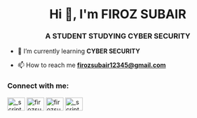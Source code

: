 <h1 align="center">Hi 👋, I'm FIROZ SUBAIR</h1>
<h3 align="center">A STUDENT STUDYING CYBER SECURITY</h3>

- 🌱 I’m currently learning **CYBER SECURITY**

- 📫 How to reach me **firozsubair12345@gmail.com**

<p align="left">
<h3 align="left">Connect with me:</h3>
<a href="https://twitter.com/_script_kiddie" target="blank"><img align="center" src="https://cdn.jsdelivr.net/npm/simple-icons@3.0.1/icons/twitter.svg" alt="_script_kiddie" height="30" width="40" /></a>
<a href="https://linkedin.com/in/firozsubair12345" target="blank"><img align="center" src="https://cdn.jsdelivr.net/npm/simple-icons@3.0.1/icons/linkedin.svg" alt="firozsubair12345" height="30" width="40" /></a>
<a href="https://fb.com/firozsubair12345" target="blank"><img align="center" src="https://cdn.jsdelivr.net/npm/simple-icons@3.0.1/icons/facebook.svg" alt="firozsubair12345" height="30" width="40" /></a>
<a href="https://instagram.com/_script_kiddie" target="blank"><img align="center" src="https://cdn.jsdelivr.net/npm/simple-icons@3.0.1/icons/instagram.svg" alt="_script_kiddie" height="30" width="40" /></a>
</p>
